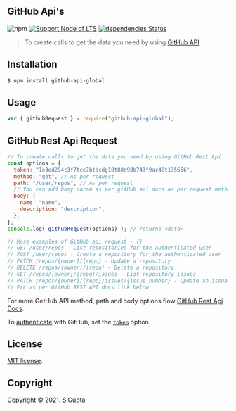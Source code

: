## GitHub Api's

![npm](https://img.shields.io/npm/v/github-api-global) [![Support Node of LTS](https://img.shields.io/badge/node-latest-brightgreen.svg)](https://nodejs.org/) [![dependencies Status](https://status.david-dm.org/gh/request/request.svg)](https://david-dm.org/request/request)

> To create calls to get the data you need by using [GitHub API][github-docs]


## Installation

```bash
$ npm install github-api-global
```

## Usage

```javascript
var { githubRequest } = require("github-api-global");
```

## GitHub Rest Api Request

```javascript
// To create calls to get the data you need by using GitHub Rest Api
const options = {
  token: "1e3ed294c3f7tce7btdcdg18t88d98b743f9ac48t135656",
  method: "get", // As per request
  path: "/user/repos", // As per request
  // You can add body param as per gitHub api docs as per request method
  body: {
    name: "name",
    description: "description",
  },
};
console.log( githubRequest(options) ); // returns <data>

// More examples of GitHub api request - {}
// GET /user/repos - List repositories for the authenticated user
// POST /user/repos - Create a repository for the authenticated user
// PATCH /repos/{owner}/{repo} - Update a repository
// DELETE /repos/{owner}/{repo} - Delete a repository
// GET /repos/{owner}/{repo}/issues - List repository issues
// PATCH /repos/{owner}/{repo}/issues/{issue_number} - Update an issue
// Etc as per GitHub REST API docs link below
```

For more GetHub API method, path and body options flow [GitHub Rest Api Docs][github-docs].

To [authenticate][github-oauth2] with GitHub, set the [`token`][github-token] option.

## License

[MIT license](http://opensource.org/licenses/MIT).

## Copyright

Copyright &copy; 2021. S.Gupta

[github-docs]: https://docs.github.com/en/rest/reference/repos
[github-api]: https://developer.github.com/v3/
[github-token]: https://github.com/settings/tokens/new
[github-oauth2]: https://developer.github.com/v3/#oauth2-token-sent-in-a-header
[github-user-agent]: https://developer.github.com/v3/#user-agent-required
[github-rate-limit]: https://developer.github.com/v3/rate_limit/

